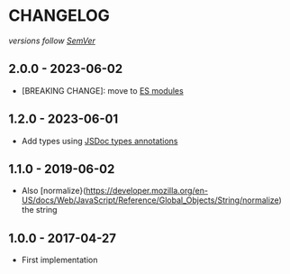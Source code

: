 # CHANGELOG
*versions follow [SemVer](http://semver.org)*

## 2.0.0 - 2023-06-02
* [BREAKING CHANGE]: move to [ES modules](https://nodejs.org/api/esm.html)

## 1.2.0 - 2023-06-01
* Add types using [JSDoc types annotations](https://www.typescriptlang.org/docs/handbook/jsdoc-supported-types.html)

## 1.1.0 - 2019-06-02
* Also [normalize}(https://developer.mozilla.org/en-US/docs/Web/JavaScript/Reference/Global_Objects/String/normalize) the string

## 1.0.0 - 2017-04-27
* First implementation
